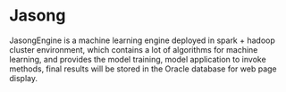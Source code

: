 # Jasong
JasongEngine is a machine learning engine deployed in spark + hadoop cluster environment, which contains a lot of algorithms for machine learning, and provides the model training, model application to invoke methods, final results will be stored in the Oracle  database for web page display.